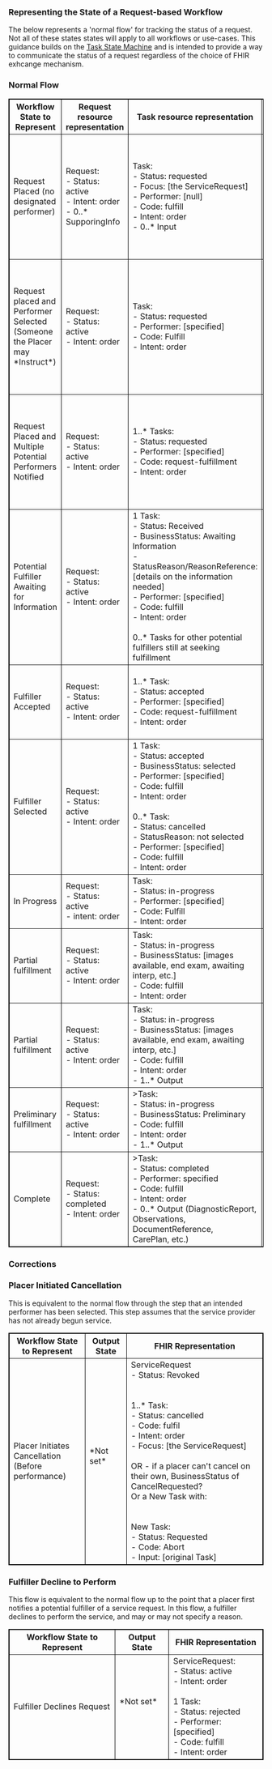### Representing the State of a Request-based Workflow

The below represents a 'normal flow' for tracking the status of a request. Not all of these states states will apply to all workflows or use-cases. This guidance builds on the [Task State 
Machine]([url](https://build.fhir.org/workflow-communications.html#12.10.2)) and is intended to provide a way to communicate the status of a request regardless of the choice of FHIR exhcange mechanism.

### Normal Flow

<table border="1" borderspacing="0" style='border: 1px solid black; border-collapse: collapse' class="table">
  <thead>
  <tr class="header">
    <th class="col-1">Workflow State to Represent</th>
    <th class="col-1">Request resource representation</th>
    <th class="col-1">Task resource representation</th>
    <th class="col-1">Event resources representation</th>
    <th class="col-1">Descriptions</th>
  </tr></thead>
<tbody>
  <tr>
    <td>Request Placed (no <br>designated performer)</td>
    <td>Request:<br>- Status: active<br>- Intent: order<br>- 0..* SupporingInfo<br></td>
    <td>Task:<br>- Status: requested<br>- Focus: [the ServiceRequest]<br>- Performer: [null]<br>- Code: fulfill<br>- Intent: order<br>- 0..* Input</td>
    <td>*Not set*</td>
    <td>This state can be a starting point for cases where the patient chooses the performer, cases when someone can <em>claim</em> the task, etc.</td>
  </tr>
  <tr>
    <td>Request placed and Performer Selected<br>(Someone the Placer may <br>*Instruct*)</td>
    <td>Request:<br>- Status: active<br>- Intent: order</td>
    <td>Task: <br>- Status: requested<br>- Performer: [specified]<br>- Code: Fulfill<br>- Intent: order</td>
    <td>*Not set*</td>
    <td>This state can be a starting point for systems where the decision to authorize the request and determining the performer is done at the same time.</td>
  </tr>
  <tr>
    <td>Request Placed and Multiple<br>Potential Performers<br>Notified</td>
    <td>Request:<br>- Status: active<br>- Intent: order</td>
    <td>1..* Tasks:<br>- Status: requested<br>- Performer: [specified]<br>- Code: request-fulfillment<br>- Intent: order</td>
    <td>*Not set*</td>
    <td>THis state can be a starting point for systems where there are multiple potential fulfillers and the they <em>bid</em> for the fulfillment</td>
  </tr>
  <tr>
    <td>Potential Fulfiller Awaiting<br>for Information</td>
    <td>Request:<br>- Status: active<br>- Intent: order</td>
    <td>1 Task:<br>- Status: Received<br>- BusinessStatus: Awaiting Information<br>- StatusReason/ReasonReference: [details on the information needed]<br>- Performer: [specified]<br>- Code: fulfill<br>- Intent: order<br><br>0..* Tasks for other potential fulfillers still at seeking fulfillment</td>
    <td>*Not set*</td>
    <td>NOTE - challenge still to address. StatusReason is 0..1. Could be waiting for multiple pieces of information.</td>
  </tr>
  <tr>
    <td>Fulfiller Accepted</td>
    <td>Request:<br>- Status: active<br>- Intent: order</td>
    <td>1..* Task:<br>- Status: accepted<br>- Performer: [specified]<br>- Code: request-fulfillment<br>- Intent: order</td>
    <td>*Not set*</td>
    <td>This state represents one of more potential fulfillers who are bidding for the Task</td>
  </tr>
  <tr>
    <td>Fulfiller Selected</td>
    <td>Request:<br>- Status: active<br>- Intent: order</td>
    <td>1 Task:<br>- Status: accepted<br>- BusinessStatus: selected<br>- Performer: [specified]<br>- Code: fulfill<br>- Intent: order<br><br>0..* Task:<br>- Status: cancelled<br>- StatusReason: not selected<br>- Performer: [specified]<br>- Code: fulfill<br>- Intent: order</td>
    <td>*Not Set*</td>
    <td>This state represents the selection of one out of possibly multiple fulfillers who had bid on the Task</td>
  </tr>
  <tr>
    <td>In Progress</td>
    <td>Request:<br>- Status: active<br>- intent: order</td>
    <td>Task:<br>- Status: in-progress<br>- Performer: [specified]<br>- Code: Fulfill<br>- Intent: order</td>
    <td>* Not set*</td>
    <td>&nbsp;</td>
  </tr>
  <tr>
    <td>Partial fulfillment</td>
    <td>Request:<br>- Status: active<br>- Intent: order</td>
    <td>Task:<br>- Status: in-progress<br>- BusinessStatus: [images available, end exam, awaiting interp, etc.]<br>- Code: fulfill<br>- Intent: order</td>
    <td>Awaiting Interpretation</td>
    <td>&nbsp;</td>
  </tr>
  <tr>
    <td>Partial fulfillment</td>
    <td>Request:<br>- Status: active<br>- Intent: order</td>
    <td>Task:<br>- Status: in-progress<br>- BusinessStatus: [images available, end exam, awaiting interp, etc.] <br>- Code: fulfill<br>- Intent: order<br>- 1..* Output</td>
    <td>Draft</td>
    <td>&nbsp;</td>
  </tr>
  <tr>
    <td>Preliminary fulfillment</td>
    <td>Request:<br>- Status: active<br>- Intent: order</td>
    <td>>Task:<br>- Status: in-progress<br>- BusinessStatus: Preliminary<br>- Code: fulfill<br>- Intent: order<br>- 1..* Output</td>
    <td>Preliminary</td>
    <td>&nbsp;</td>
  </tr>
  <tr>
    <td>Complete</td>
    <td>Request:<br>- Status: completed<br>- Intent: order</td><td>>Task:<br>- Status: completed<br>- Performer: specified<br>- Code: fulfill<br>- Intent: order<br>- 0..* Output (DiagnosticReport, Observations, DocumentReference, <br>CarePlan, etc.)<br></td>
    <td>Complete (if service<br>has an output)</td>
    <td>&nbsp;</td>
  </tr>
</tbody></table>

### Corrections

### Placer Initiated Cancellation
This is equivalent to the normal flow through the step that an intended performer has been selected. This step assumes that the service provider has not already begun service. 

<table border="1" borderspacing="0" style='border: 1px solid black; border-collapse: collapse' class="table"><thead>
  <tr class="header">
    <th class="col-1">Workflow State to Represent</th>
    <th class="col-1">Output State</th>
    <th class="col-1">FHIR Representation</th>
  </tr></thead>
<tbody>
  <tr>
    <td>Placer Initiates Cancellation<br>(Before performance)</td>
    <td>*Not set*<br><br></td>
    <td>ServiceRequest<br>- Status: Revoked<br><br><br>1..* Task:<br>- Status: cancelled<br>- Code: fulfil<br>- Intent: order<br>- Focus: [the ServiceRequest]<br><br>OR - if a placer can't cancel on their own, BusinessStatus of CancelRequested? <br>Or a New Task with:<br><br><br>New Task:<br>- Status: Requested<br>- Code: Abort<br>- Input: [original Task]</td>
  </tr>
</tbody></table>

### Fulfiller Decline to Perform
This flow is equivalent to the normal flow up to the point that a placer first notifies a potential fulfiller of a service request. In this flow, a fulfiller declines to perform the service, and may or may not specify a reason. 

<table border="1" borderspacing="0" style='border: 1px solid black; border-collapse: collapse' class="table"><thead>
  <tr class="header">
    <th class="col-1">Workflow State to Represent</th>
    <th class="col-1">Output State</th>
    <th class="col-1">FHIR Representation</th>
  </tr></thead>
<tbody>
  <tr>
    <td>Fulfiller Declines Request</td>
    <td>*Not set*<br><br></td>
    <td>ServiceRequest:<br>- Status: active<br>- Intent: order<br><br>1 Task:<br>- Status: rejected<br>- Performer: [specified]<br>- Code: fulfill<br>- Intent: order</td>
  </tr>
</tbody></table>
